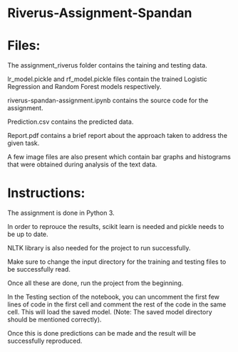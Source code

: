 # Riverus-Assignment-Spandan

# Files:

The assignment_riverus folder contains the taining and testing data.

lr_model.pickle and rf_model.pickle files contain the trained Logistic Regression and Random Forest models respectively.

riverus-spandan-assignment.ipynb contains the source code for the assignment.

Prediction.csv contains the predicted data.

Report.pdf contains a brief report about the approach taken to address the given task.

A few image files are also present which contain bar graphs and histograms that were obtained during analysis of the text data.

# Instructions:

The assignment is done in Python 3.

In order to reprouce the results, scikit learn is needed and pickle needs to be up to date.

NLTK library is also needed for the project to run successfully.

Make sure to change the input directory for the training and testing files to be successfully read.

Once all these are done, run the project from the beginning. 

In the Testing section of the notebook, you can uncomment the first few lines of code in the first cell and comment the rest of the code in the same cell. This will load the saved model. (Note: The saved model directory should be mentioned correctly).

Once this is done predictions can be made and the result will be successfully reproduced.
